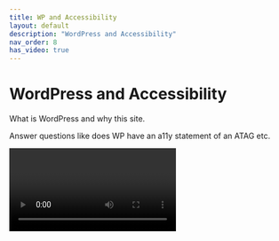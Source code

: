 ```yaml
---
title: WP and Accessibility
layout: default
description: "WordPress and Accessibility"
nav_order: 8
has_video: true
---
```


# WordPress and Accessibility

What is WordPress and why this site.

Answer questions like does WP have an a11y statement of an ATAG etc.

<video data-able-player data-youtube-nocookie="true" data-youtube-id="1QjSYMd_pVk" data-heading-level="0"></video>
